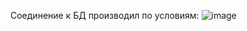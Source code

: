 Соединение к БД производил по условиям:
![image](https://github.com/IvanShtyrov/SQL_Homework/assets/144477307/d9d6f2a6-0a3c-4555-aea5-de5606ce0f38)

